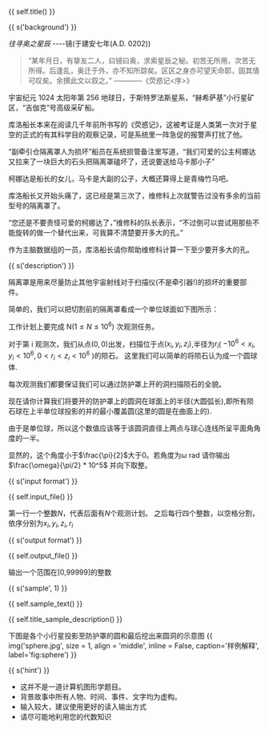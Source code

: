 {{ self.title() }}

{{ s('background') }}

_往寻奥之星辰_ ----镜(于建安七年(A.D. 0202))

> “某年月日，有挚友二人，曰镜曰奥，求索星辰之秘。初苦无所用，次苦无所得。后逢乱，奥迁于外，亦不知所踪矣。区区之身亦可望天命耶，固其情可叹矣。余撰此文以叙之。”
> ————《荧惑记<序>》

宇宙纪元 1024 太阳年第 256 地球日，于斯特罗法斯星系，“赫希萨基”小行星矿区，“吉伽克”号高级采矿船。

库洛船长本来在阅读几千年前所书写的《荧惑记》，这被考证是人类第一次对于星空的正式的有其科学目的观察记录，可是系统里一阵急促的报警声打扰了他。

“副牵引仓隔离罩人为损坏”船员在系统损管备注里写道，“我们可爱的公主柯娜达又拉来了一块巨大的石头把隔离罩磕坏了，还说要送给马卡那小子”

柯娜达是船长的女儿，马卡是大副的公子，大概还算得上是青梅竹马吧。

库洛船长又开始头痛了，这已经是第三次了，维修科上次就警告过没有多余的当前型号的隔离罩了。

“您还是不要责怪可爱的柯娜达了，”维修科的队长表示，“不过倒可以尝试用那些不能旋转的做一个替代出来，可我算不清楚要开多大的孔。”

作为主脑数据组的一员，库洛船长请你帮助维修科计算一下至少要开多大的孔。

{{ s('description') }}

隔离罩是用来尽量防止其他宇宙射线对于扫描仪(不是牵引器!)的损坏的重要部件。

简单的，我们可以把切割前的隔离罩看成一个单位球面如下图所示：

工作计划上要完成 N($1\leq N \leq 10^6$) 次观测任务。

对于第 i 观测次，我们从点$(0,0)$出发，扫描位于点$(x_i,y_i,z_i)$,半径为$r_i$( $-10^6 < x_i,y_i < 10^6, 0 < r_i < z_i < 10^6$ )的陨石。
这里我们可以简单的将陨石认为成一个圆球体.

每次观测我们都要保证我们可以通过防护罩上开的洞扫描陨石的全貌。

现在请你计算我们将要开的防护罩上的圆洞在球面上的半径(大圆弧长),即所有陨石球在上半单位球投影的并的最小覆盖圆(这里的圆是在曲面上的).

由于是单位球，所以这个数值应该等于该圆洞直径上两点与球心连线所呈平面角角度的一半。

显然的，这个角度小于$\frac{\pi}{2}$大于$0$。若角度为$\omega$ rad 请你输出 $\frac{\omega}{\pi/2} * 10^5$ 并向下取整。

{{ s('input format') }}

{{ self.input_file() }}

第一行一个整数$N$，代表后面有$N$个观测计划。
之后每行四个整数，以空格分割，依序分别为$x_i,y_i,z_i,r_i$

{{ s('output format') }}

{{ self.output_file() }}

输出一个范围在[0,99999]的整数

{{ s('sample', 1) }}

{{ self.sample_text() }}

{{ self.title_sample_description() }}

下图是各个小行星投影至防护罩的圆和最后挖出来圆洞的示意图
{{ img('sphere.jpg', size = 1, align = 'middle', inline = False, caption='样例解释', label='fig:sphere') }}

{{ s('hint') }}

- 这并不是一道计算机图形学题目。
- 背景故事中所有人物、时间、事件、文字均为虚构。
- 输入较大，建议使用更好的读入输出方式
- 请尽可能地利用您的代数知识
